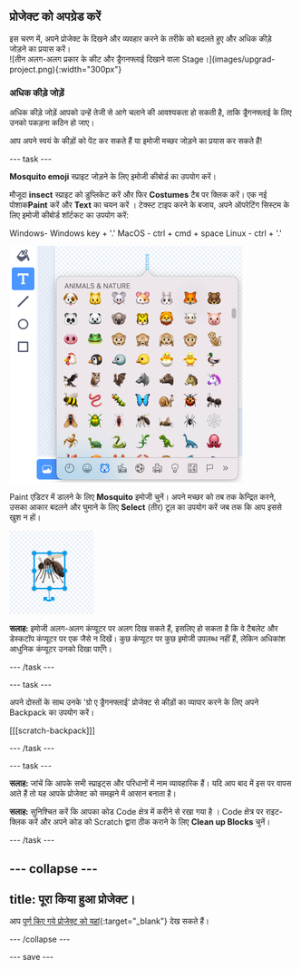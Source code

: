## प्रोजेक्ट को अपग्रेड करें

<div style="display: flex; flex-wrap: wrap">
<div style="flex-basis: 200px; flex-grow: 1; margin-right: 15px;">
इस चरण में, अपने प्रोजेक्ट के दिखने और व्यवहार करने के तरीके को बदलते हुए और अधिक कीड़े जोड़ने का प्रयास करें।
</div>
<div>
![तीन अलग-अलग प्रकार के कीट और ड्रैगनफ्लाई दिखाने वाला Stage।](images/upgrad-project.png){:width="300px"}
</div>
</div>

### अधिक कीड़े जोड़ें

अधिक कीड़े जोड़ें आपको उन्हें तेजी से आगे चलाने की आवश्यकता हो सकती है, ताकि ड्रैगनफ्लाई के लिए उनको पकड़ना कठिन हो जाए।

आप अपने स्वयं के कीड़ों को पेंट कर सकते हैं या इमोजी मच्छर जोड़ने का प्रयास कर सकते हैं!

--- task ---

**Mosquito emoji** स्प्राइट जोड़ने के लिए इमोजी कीबोर्ड का उपयोग करें।

मौजूदा **insect** स्प्राइट को डुप्लिकेट करें और फिर **Costumes** टैब पर क्लिक करें। एक नई पोशाक**Paint** करें और **Text** का चयन करें । टेक्स्ट टाइप करने के बजाय, अपने ऑपरेटिंग सिस्टम के लिए इमोजी कीबोर्ड शॉर्टकट का उपयोग करें:

Windows- Windows key + '.' MacOS - ctrl + cmd + space Linux - ctrl + '.'

![पॉपअप इमोजी कीबोर्ड को 'जानवरों और प्रकृति' श्रेणी के साथ चुना गया है।](images/emoji-keyboard.png)

Paint एडिटर में डालने के लिए **Mosquito** इमोजी चुनें। अपने मच्छर को तब तक केन्द्रित करने, उसका आकार बदलने और घुमाने के लिए **Select** (तीर) टूल का उपयोग करें जब तक कि आप इससे खुश न हों।

![Paint एडिटर में mosquito इमोजी।](images/emoji-mosquito.png)

**सलाह:** इमोजी अलग-अलग कंप्यूटर पर अलग दिख सकते हैं, इसलिए हो सकता है कि वे टैबलेट और डेस्कटॉप कंप्यूटर पर एक जैसे न दिखें। कुछ कंप्यूटर पर कुछ इमोजी उपलब्ध नहीं हैं, लेकिन अधिकांश आधुनिक कंप्यूटर उनको दिखा पाएँगे।

--- /task ---

--- task ---

अपने दोस्तों के साथ उनके 'ग्रो ए ड्रैगनफ्लाई' प्रोजेक्ट से कीड़ों का व्यापार करने के लिए अपने Backpack का उपयोग करें।

[[[scratch-backpack]]]

--- /task ---

--- task ---

**सलाह:** जांचें कि आपके सभी स्प्राइट्स और परिधानों में नाम व्यावहारिक हैं। यदि आप बाद में इस पर वापस आते हैं तो यह आपके प्रोजेक्ट को समझने में आसान बनाता है।

**सलाह:** सुनिश्चित करें कि आपका कोड Code क्षेत्र में करीने से रखा गया है । Code क्षेत्र पर राइट-क्लिक करें और अपने कोड को Scratch द्वारा ठीक कराने के लिए **Clean up Blocks** चुनें।

--- /task ---

--- collapse ---
---
title: पूरा किया हुआ प्रोजेक्ट।
---

आप [पूर्ण किए गये प्रोजेक्ट को यहां](https://scratch.mit.edu/projects/521688740/){:target="_blank"} देख सकते हैं।

--- /collapse ---

--- save ---
